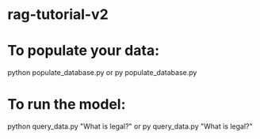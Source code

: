 # rag-tutorial-v2

# To populate your data:
python populate_database.py
or
py populate_database.py

# To run the model:
python query_data.py "What is legal?"
or
py query_data.py "What is legal?"
